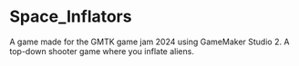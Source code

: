 # Space_Inflators
A game made for the GMTK game jam 2024 using GameMaker Studio 2. A top-down shooter game where you inflate aliens.
